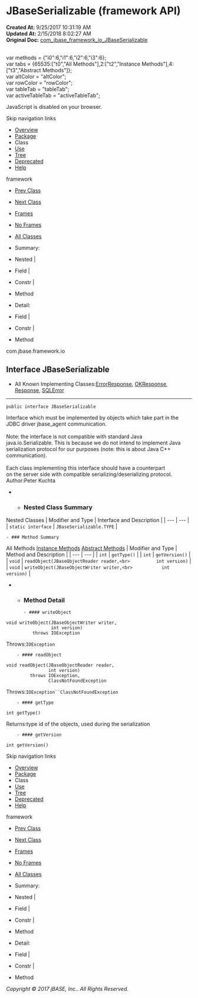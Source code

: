 # JBaseSerializable (framework   API)

**Created At:** 9/25/2017 10:31:19 AM  
**Updated At:** 2/15/2018 8:02:27 AM  
**Original Doc:** [com_jbase_framework_io_JBaseSerializable](https://docs.jbase.com/39220-io/com_jbase_framework_io_JBaseSerializable)  

<!--<br>    try {<br>        if (location.href.indexOf('is-external=true') == -1) {<br>            parent.document.title="JBaseSerializable (framework   API)";<br>        }<br>    }<br>    catch(err) {<br>    }<br>//--><br>var methods = {"i0":6,"i1":6,"i2":6,"i3":6};<br>var tabs = {65535:["t0","All Methods"],2:["t2","Instance Methods"],4:["t3","Abstract Methods"]};<br>var altColor = "altColor";<br>var rowColor = "rowColor";<br>var tableTab = "tableTab";<br>var activeTableTab = "activeTableTab";
JavaScript is disabled on your browser.

Skip navigation links

- [Overview](../../../../overview-summary.html)
- [Package](/39220-io/com_jbase_framework_io_package-summary)
- Class
- [Use](/39223-class-use/com_jbase_framework_io_class-use_JBaseSerializable)
- [Tree](/39220-io/com_jbase_framework_io_package-tree)
- [Deprecated](../../../../deprecated-list.html)
- [Help](../../../../help-doc.html)


framework <br>

- [Prev Class](/39220-io/com_jbase_framework_io_JBaseObjectWriter "interface in com.jbase.framework.io")
- [Next Class](/39220-io/com_jbase_framework_io_JBaseSerializable.TYPE "interface in com.jbase.framework.io")


- [Frames](../../../../index.html?com/jbase/framework/io//39220-io/com_jbase_framework_io_JBaseSerializable)
- [No Frames](/39220-io/com_jbase_framework_io_JBaseSerializable)


- [All Classes](../../../../allclasses-noframe.html)


<!--<br>  allClassesLink = document.getElementById("allclasses\_navbar\_top");<br>  if(window==top) {<br>    allClassesLink.style.display = "block";<br>  }<br>  else {<br>    allClassesLink.style.display = "none";<br>  }<br>  //-->

- Summary:
- Nested |
- Field |
- Constr |
- Method


- Detail:
- Field |
- Constr |
- Method

com.jbase.framework.io

## Interface JBaseSerializable

- All Known Implementing Classes:[ErrorResponse](/39220-io/com_jbase_framework_io_ErrorResponse "class in com.jbase.framework.io"), [OKResponse](/39220-io/com_jbase_framework_io_OKResponse "class in com.jbase.framework.io"), [Response](/39220-io/com_jbase_framework_io_Response "class in com.jbase.framework.io"), [SQLError](/39220-io/com_jbase_framework_io_SQLError "class in com.jbase.framework.io")
* * *


```
public interface JBaseSerializable
```

Interface which must be implemented by objects which take part in the<br> JDBC driver  jbase\_agent communication.<br><br> Note: the interface is not compatible with standard Java<br> java.io.Serializable. This is because we do not intend to implement Java<br> serialization protocol for our purposes (note: this is about Java  C++ communication).<br><br> Each class implementing this interface should have a counterpart<br> on the server side with compatible serializing/deserializing protocol.
Author:Peter Kuchta

- - ### Nested Class Summary


Nested Classes | Modifier and Type | Interface and Description |
| --- | --- |
| `static interface` | `JBaseSerializable.TYPE`  |


    - ### Method Summary


All Methods [Instance Methods](javascript:show%282%29;) [Abstract Methods](javascript:show%284%29;) | Modifier and Type | Method and Description |
| --- | --- |
| `int` | `getType()`  |
| `int` | `getVersion()`  |
| `void` | `readObject(JBaseObjectReader reader,<br>          int version)`  |
| `void` | `writeObject(JBaseObjectWriter writer,<br>           int version)`  |

- - ### Method Detail

        - #### writeObject

```
void writeObject(JBaseObjectWriter writer,
                 int version)
          throws IOException
```
Throws:`IOException`


        - #### readObject

```
void readObject(JBaseObjectReader reader,
                int version)
         throws IOException,
                ClassNotFoundException
```
Throws:`IOException``ClassNotFoundException`


        - #### getType

```
int getType()
```
Returns:type id of the objects, used during the serialization


        - #### getVersion

```
int getVersion()
```

Skip navigation links

- [Overview](../../../../overview-summary.html)
- [Package](/39220-io/com_jbase_framework_io_package-summary)
- Class
- [Use](/39223-class-use/com_jbase_framework_io_class-use_JBaseSerializable)
- [Tree](/39220-io/com_jbase_framework_io_package-tree)
- [Deprecated](../../../../deprecated-list.html)
- [Help](../../../../help-doc.html)


framework <br>

- [Prev Class](/39220-io/com_jbase_framework_io_JBaseObjectWriter "interface in com.jbase.framework.io")
- [Next Class](/39220-io/com_jbase_framework_io_JBaseSerializable.TYPE "interface in com.jbase.framework.io")


- [Frames](../../../../index.html?com/jbase/framework/io//39220-io/com_jbase_framework_io_JBaseSerializable)
- [No Frames](/39220-io/com_jbase_framework_io_JBaseSerializable)


- [All Classes](../../../../allclasses-noframe.html)


<!--<br>  allClassesLink = document.getElementById("allclasses\_navbar\_bottom");<br>  if(window==top) {<br>    allClassesLink.style.display = "block";<br>  }<br>  else {<br>    allClassesLink.style.display = "none";<br>  }<br>  //-->

- Summary:
- Nested |
- Field |
- Constr |
- Method


- Detail:
- Field |
- Constr |
- Method

*Copyright © 2017 jBASE, Inc.. All Rights Reserved.*
